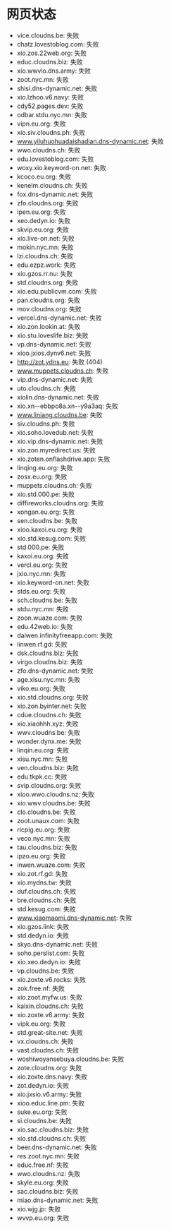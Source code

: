 # 网页状态
- vice.cloudns.be: 失败
- chatz.lovestoblog.com: 失败
- xio.zos.22web.org: 失败
- educ.cloudns.biz: 失败
- xio.wwvio.dns.army: 失败
- zoot.nyc.mn: 失败
- shisi.dns-dynamic.net: 失败
- xio.lzhoo.v6.navy: 失败
- cdy52.pages.dev: 失败
- odbar.stdu.nyc.mn: 失败
- vipn.eu.org: 失败
- xio.siv.cloudns.ph: 失败
- www.yiluhuohuadaishadian.dns-dynamic.net: 失败
- wwo.cloudns.ch: 失败
- edu.lovestoblog.com: 失败
- woxy.xio.keyword-on.net: 失败
- kcoco.eu.org: 失败
- kenelm.cloudns.ch: 失败
- fox.dns-dynamic.net: 失败
- zfo.cloudns.org: 失败
- ipen.eu.org: 失败
- xeo.dedyn.io: 失败
- skvip.eu.org: 失败
- xio.live-on.net: 失败
- mokin.nyc.mn: 失败
- lzi.cloudns.ch: 失败
- edu.ezpz.work: 失败
- xio.gzos.rr.nu: 失败
- std.cloudns.org: 失败
- xio.edu.publicvm.com: 失败
- pan.cloudns.org: 失败
- mov.cloudns.org: 失败
- vercel.dns-dynamic.net: 失败
- xio.zon.lookin.at: 失败
- xio.stu.loveslife.biz: 失败
- vp.dns-dynamic.net: 失败
- xioo.jxios.dynv6.net: 失败
- http://zot.ydns.eu: 失败 (404)
- www.muppets.cloudns.ch: 失败
- vip.dns-dynamic.net: 失败
- uto.cloudns.ch: 失败
- xiolin.dns-dynamic.net: 失败
- xio.xn--ebbpo8a.xn--y9a3aq: 失败
- www.liniang.cloudns.be: 失败
- siv.cloudns.ph: 失败
- xio.soho.lovedub.net: 失败
- xio.vip.dns-dynamic.net: 失败
- xio.zon.myredirect.us: 失败
- xio.zoten.onflashdrive.app: 失败
- linqing.eu.org: 失败
- zosx.eu.org: 失败
- muppets.cloudns.ch: 失败
- xio.std.000.pe: 失败
- diffireworks.cloudns.org: 失败
- xongan.eu.org: 失败
- sen.cloudns.be: 失败
- xioo.kaxoi.eu.org: 失败
- xio.std.kesug.com: 失败
- std.000.pe: 失败
- kaxoi.eu.org: 失败
- vercl.eu.org: 失败
- jxio.nyc.mn: 失败
- xio.keyword-on.net: 失败
- stds.eu.org: 失败
- sch.cloudns.be: 失败
- stdu.nyc.mn: 失败
- zoon.wuaze.com: 失败
- edu.42web.io: 失败
- daiwen.infinityfreeapp.com: 失败
- linwen.rf.gd: 失败
- dsk.cloudns.biz: 失败
- virgo.cloudns.biz: 失败
- zfo.dns-dynamic.net: 失败
- age.xisu.nyc.mn: 失败
- viko.eu.org: 失败
- xio.std.cloudns.org: 失败
- xio.zon.byinter.net: 失败
- cdue.cloudns.ch: 失败
- xio.xiaohhh.xyz: 失败
- wwv.cloudns.be: 失败
- wonder.dynx.me: 失败
- linqin.eu.org: 失败
- xisu.nyc.mn: 失败
- ven.cloudns.biz: 失败
- edu.tkpk.cc: 失败
- svip.cloudns.org: 失败
- xioo.wwo.cloudns.nz: 失败
- xio.wwv.cloudns.be: 失败
- clo.cloudns.be: 失败
- zoot.unaux.com: 失败
- ricpig.eu.org: 失败
- veco.nyc.mn: 失败
- tau.cloudns.biz: 失败
- ipzo.eu.org: 失败
- inwen.wuaze.com: 失败
- xio.zot.rf.gd: 失败
- xio.mydns.tw: 失败
- duf.cloudns.ch: 失败
- bre.cloudns.ch: 失败
- std.kesug.com: 失败
- www.xiaomaomi.dns-dynamic.net: 失败
- xio.gzos.link: 失败
- std.dedyn.io: 失败
- skyo.dns-dynamic.net: 失败
- soho.perslist.com: 失败
- xio.xeo.dedyn.io: 失败
- vp.cloudns.be: 失败
- xio.zoxte.v6.rocks: 失败
- zok.free.nf: 失败
- xio.zoot.myfw.us: 失败
- kaixin.cloudns.ch: 失败
- xio.zoxte.v6.army: 失败
- vipk.eu.org: 失败
- std.great-site.net: 失败
- vx.cloudns.ch: 失败
- vast.cloudns.ch: 失败
- woshiwoyansebuya.cloudns.be: 失败
- zote.cloudns.org: 失败
- xio.zoxte.dns.navy: 失败
- zot.dedyn.io: 失败
- xio.jxsio.v6.army: 失败
- xioo.educ.line.pm: 失败
- suke.eu.org: 失败
- si.cloudns.be: 失败
- xio.sac.cloudns.biz: 失败
- xio.std.cloudns.ch: 失败
- beer.dns-dynamic.net: 失败
- res.zoot.nyc.mn: 失败
- educ.free.nf: 失败
- wwo.cloudns.nz: 失败
- skyle.eu.org: 失败
- sac.cloudns.biz: 失败
- miao.dns-dynamic.net: 失败
- xio.wjg.jp: 失败
- wvvp.eu.org: 失败
